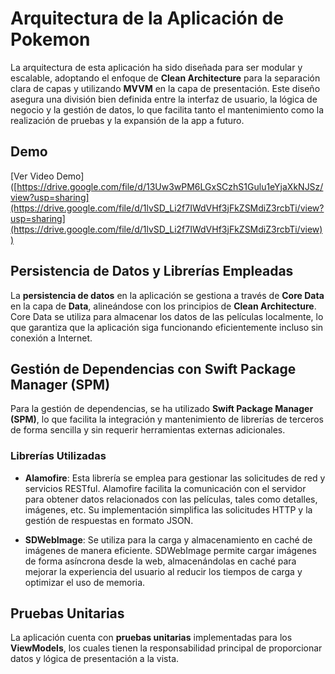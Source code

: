 # Arquitectura de la Aplicación de Pokemon

La arquitectura de esta aplicación ha sido diseñada para ser modular y escalable, adoptando el enfoque de **Clean Architecture** para la separación clara de capas y utilizando **MVVM** en la capa de presentación. Este diseño asegura una división bien definida entre la interfaz de usuario, la lógica de negocio y la gestión de datos, lo que facilita tanto el mantenimiento como la realización de pruebas y la expansión de la app a futuro.

## Demo

[Ver Video Demo]([https://drive.google.com/file/d/13Uw3wPM6LGxSCzhS1Gulu1eYjaXkNJSz/view?usp=sharing](https://drive.google.com/file/d/1lvSD_Li2f7IWdVHf3jFkZSMdiZ3rcbTi/view?usp=sharing](https://drive.google.com/file/d/1lvSD_Li2f7IWdVHf3jFkZSMdiZ3rcbTi/view))

## Persistencia de Datos y Librerías Empleadas

La **persistencia de datos** en la aplicación se gestiona a través de **Core Data** en la capa de **Data**, alineándose con los principios de **Clean Architecture**. Core Data se utiliza para almacenar los datos de las películas localmente, lo que garantiza que la aplicación siga funcionando eficientemente incluso sin conexión a Internet.

## Gestión de Dependencias con Swift Package Manager (SPM)

Para la gestión de dependencias, se ha utilizado **Swift Package Manager (SPM)**, lo que facilita la integración y mantenimiento de librerías de terceros de forma sencilla y sin requerir herramientas externas adicionales.

### Librerías Utilizadas

- **Alamofire**: Esta librería se emplea para gestionar las solicitudes de red y servicios RESTful. Alamofire facilita la comunicación con el servidor para obtener datos relacionados con las películas, tales como detalles, imágenes, etc. Su implementación simplifica las solicitudes HTTP y la gestión de respuestas en formato JSON.
  
- **SDWebImage**: Se utiliza para la carga y almacenamiento en caché de imágenes de manera eficiente. SDWebImage permite cargar imágenes de forma asíncrona desde la web, almacenándolas en caché para mejorar la experiencia del usuario al reducir los tiempos de carga y optimizar el uso de memoria.

## Pruebas Unitarias
La aplicación cuenta con **pruebas unitarias** implementadas para los **ViewModels**, los cuales tienen la responsabilidad principal de proporcionar datos y lógica de presentación a la vista.
